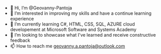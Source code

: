 - 👋 Hi, I’m @Geovanny-Pantoja
- 👀 I’m interested in improving my skills and have a continue learning experience
- 🌱 I’m currently learning C#, HTML, CSS, SQL, AZURE  cloud developement at Microsoft Software and Systems Academy
- 💞️ I’m looking to showcase what I've learned and receive constructive feedback 
- 📫 How to reach me geovanny.a.pantoja@outlook.com

<!---
Geovanny-Pantoja/Geovanny-Pantoja is a ✨ special ✨ repository because its `README.md` (this file) appears on your GitHub profile.
You can click the Preview link to take a look at your changes.
--->
